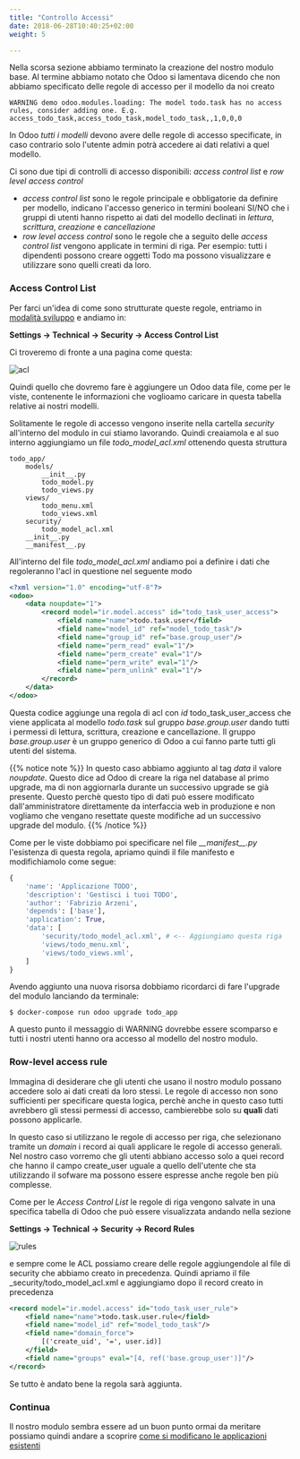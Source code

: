 ```yaml
---
title: "Controllo Accessi"
date: 2018-06-28T10:40:25+02:00
weight: 5

---
```


Nella scorsa sezione abbiamo terminato la creazione del nostro modulo base. Al termine abbiamo notato che Odoo si lamentava dicendo che non abbiamo specificato delle regole di accesso per il modello da noi creato

```
WARNING demo odoo.modules.loading: The model todo.task has no access rules, consider adding one. E.g. access_todo_task,access_todo_task,model_todo_task,,1,0,0,0
```

In Odoo *tutti i modelli* devono avere delle regole di accesso specificate, in caso contrario solo l'utente admin potrà accedere ai dati relativi a quel modello.

Ci sono due tipi di controlli di accesso disponibili: *access control list* e *row level access control*

- *access control list* sono le regole principale e obbligatorie da definire per modello, indicano l'accesso generico in termini booleani SI/NO che i gruppi di utenti hanno rispetto ai dati del modello declinati in _lettura_, _scrittura_, _creazione_ e _cancellazione_
- *row level access control* sono le regole che a seguito delle _access control list_ vengono applicate in termini di riga. Per esempio: tutti i dipendenti possono creare oggetti Todo ma possono visualizzare e utilizzare sono quelli creati da loro.


### Access Control List

Per farci un'idea di come sono strutturate queste regole, entriamo in [modalità sviluppo](http://localhost:1313/odoo.workshop/first_app/primo_modulo/#la-modalità-sviluppatore) e andiamo in:

**Settings -> Technical -> Security -> Access Control List**

Ci troveremo di fronte a una pagina come questa:

![acl](/odoo.workshop/screen/controllo_accessi/acl.png?width=60pc)

Quindi quello che dovremo fare è aggiungere un Odoo data file, come per le viste, contenente le informazioni che voglioamo caricare in questa tabella relative ai nostri modelli.

Solitamente le regole di accesso vengono inserite nella cartella _security_ all'interno del modulo in cui stiamo lavorando. Quindi creaiamola e al suo interno aggiungiamo un file _todo\_model\_acl.xml_ ottenendo questa struttura

```
todo_app/
    models/
        __init__.py
        todo_model.py
        todo_views.py
    views/
        todo_menu.xml
        todo_views.xml
    security/
        todo_model_acl.xml
    __init__.py
    __manifest__.py
```

All'interno del file _todo\_model\_acl.xml_ andiamo poi a definire i dati che regoleranno l'acl in questione nel seguente modo

```xml
<?xml version="1.0" encoding="utf-8"?>
<odoo>
    <data noupdate="1">
        <record model="ir.model.access" id="todo_task_user_access">
            <field name="name">todo.task.user</field>
            <field name="model_id" ref="model_todo_task"/>
            <field name="group_id" ref="base.group_user"/>
            <field name="perm_read" eval="1"/>
            <field name="perm_create" eval="1"/>
            <field name="perm_write" eval="1"/>
            <field name="perm_unlink" eval="1"/>
        </record>
    </data>
</odoo>
```

Questa codice aggiunge una regola di acl con _id_ todo_task_user_access che viene applicata al modello _todo.task_ sul gruppo _base.group.user_ dando tutti i permessi di lettura, scrittura, creazione e cancellazione. Il gruppo _base.group.user_ è un gruppo generico di Odoo a cui fanno parte tutti gli utenti del sistema.

{{% notice note %}}
In questo caso abbiamo aggiunto al tag _data_ il valore _noupdate_. Questo dice ad Odoo di creare la riga nel database al primo upgrade, ma di non aggiornarla durante un successivo upgrade se già presente. Questo perchè questo tipo di dati può essere modificato dall'amministratore direttamente da interfaccia web in produzione e non vogliamo che vengano resettate queste modifiche ad un successivo upgrade del modulo.
{{% /notice %}}


Come per le viste dobbiamo poi specificare nel file _\_\_manifest\_\_.py_ l'esistenza di questa regola, apriamo quindi il file manifesto e modifichiamolo come segue:

```python
{
    'name': 'Applicazione TODO',
    'description': 'Gestisci i tuoi TODO',
    'author': 'Fabrizio Arzeni',
    'depends': ['base'],
    'application': True,
    'data': [
        'security/todo_model_acl.xml', # <-- Aggiungiamo questa riga
        'views/todo_menu.xml',
        'views/todo_views.xml',
    ]
}
```

Avendo aggiunto una nuova risorsa dobbiamo ricordarci di fare l'upgrade del modulo lanciando da terminale:

```
$ docker-compose run odoo upgrade todo_app
```

A questo punto il messaggio di WARNING dovrebbe essere scomparso e tutti i nostri utenti hanno ora accesso al modello del nostro modulo.

### Row-level access rule

Immagina di desiderare che gli utenti che usano il nostro modulo possano accedere solo ai dati creati da loro stessi. Le regole di accesso non sono sufficienti per specificare questa logica, perchè anche in questo caso tutti avrebbero gli stessi permessi di accesso, cambierebbe solo su **quali** dati possono applicarle.

In questo caso si utilizzano le regole di accesso per riga, che selezionano tramite un _domain_ i record ai quali applicare le regole di accesso generali. Nel nostro caso vorremo che gli utenti abbiano accesso solo a quei record che hanno il campo create_user uguale a quello dell'utente che sta utilizzando il sofware ma possono essere espresse anche regole ben più complesse.

Come per le _Access Control List_ le regole di riga vengono salvate in una specifica tabella di Odoo che può essere visualizzata andando nella sezione

**Settings -> Technical -> Security -> Record Rules**

![rules](/odoo.workshop/screen/controllo_accessi/rules.png?width=60pc)

e sempre come le ACL possiamo creare delle regole aggiungendole al file di security che abbiamo creato in precedenza. Quindi apriamo il file _security/todo\_model\_acl.xml e aggiungiamo dopo il record creato in precedenza

```xml
<record model="ir.model.access" id="todo_task_user_rule">
    <field name="name">todo.task.user.rule</field>
    <field name="model_id" ref="model_todo_task"/>
    <field name="domain_force">
        [('create_uid', '=', user.id)]
    </field>
    <field name="groups" eval="[4, ref('base.group_user')]"/>
</record>
```

Se tutto è andato bene la regola sarà aggiunta.

### Continua

Il nostro modulo sembra essere ad un buon punto ormai da meritare possiamo quindi andare a scoprire [come si modificano le applicazioni esistenti](/odoo.workshop/inheritance/)